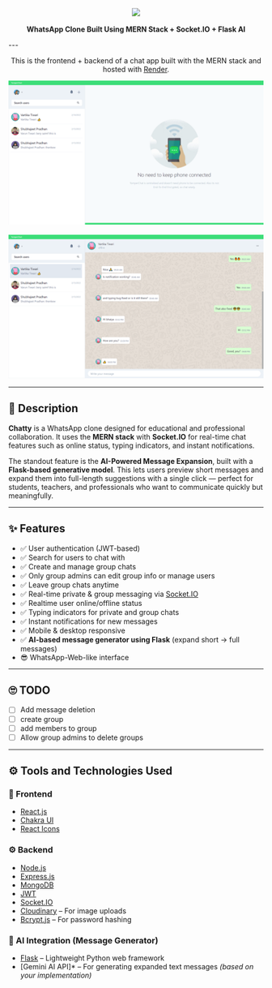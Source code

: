 <p align='center'>
  <img src='./client/src/assets/loTomperChatgo.svg' width='25%'>
</p>

<p align='center'>
  <b>WhatsApp Clone Built Using MERN Stack + Socket.IO + Flask AI</b>
</p>
---

<p align='center'>
  This is the frontend + backend of a chat app built with the MERN stack and hosted with <a href='https://www.render.com/' target='_blank'>Render</a>.
</p>

<p align='center'>
  <img src='./assets/dp1.PNG'>
  <br><br>
  <img src='./assets/dp2.PNG'>
</p>

---

## 🧾 Description

**Chatty** is a WhatsApp clone designed for educational and professional collaboration. It uses the **MERN stack** with **Socket.IO** for real-time chat features such as online status, typing indicators, and instant notifications.

The standout feature is the **AI-Powered Message Expansion**, built with a **Flask-based generative model**. This lets users preview short messages and expand them into full-length suggestions with a single click — perfect for students, teachers, and professionals who want to communicate quickly but meaningfully.

---

## ✨ Features

- ✅ User authentication (JWT-based)
- ✅ Search for users to chat with
- ✅ Create and manage group chats
- ✅ Only group admins can edit group info or manage users
- ✅ Leave group chats anytime
- ✅ Real-time private & group messaging via [Socket.IO](https://socket.io/)
- ✅ Realtime user online/offline status
- ✅ Typing indicators for private and group chats
- ✅ Instant notifications for new messages
- ✅ Mobile & desktop responsive
- ✅ **AI-based message generator using Flask** (expand short → full messages)
- 😎 WhatsApp-Web-like interface

---

## 🙄 TODO

- [ ] Add message deletion
- [ ] create group
- [ ] add members to group
- [ ] Allow group admins to delete groups

---

## ⚙ Tools and Technologies Used

### 🧩 Frontend

- [React.js](https://reactjs.org/)
- [Chakra UI](https://chakra-ui.com/)
- [React Icons](https://react-icons.github.io/react-icons/)

### ⚙ Backend

- [Node.js](https://nodejs.org/en/)
- [Express.js](https://expressjs.com/)
- [MongoDB](https://www.mongodb.com/)
- [JWT](https://jwt.io/)
- [Socket.IO](https://socket.io/)
- [Cloudinary](https://cloudinary.com/) – For image uploads
- [Bcrypt.js](https://github.com/dcodeIO/bcrypt.js) – For password hashing

### 🧠 AI Integration (Message Generator)

- [Flask](https://flask.palletsprojects.com/) – Lightweight Python web framework
- [Gemini AI API]* – For generating expanded text messages *(based on your implementation)*

